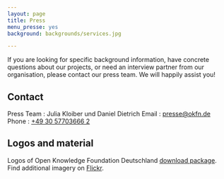 ```yaml
---
layout: page
title: Press
menu_presse: yes
background: backgrounds/services.jpg

---
```


If you are looking for specific background information, have concrete questions about our projects, or need an interview partner from our organisation, please contact our press team. We will happily assist you! 

## Contact

Press Team
: Julia Kloiber und Daniel Dietrich
Email
: <a href="mailto:presse@okfn.de">presse@okfn.de</a>
Phone
: <a href="tel:+49 30 57703666 2">+49 30 57703666 2</a>

## Logos and material

Logos of Open Knowledge Foundation Deutschland [download package](../files/logos/Logos_okfde.zip). Find additional imagery on [Flickr](https://www.flickr.com/photos/okfde/sets/).

